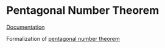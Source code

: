 # Pentagonal Number Theorem

[Documentation](https://wwylele.github.io/PentagonalNumberTheorem/docs/)

Formalization of [pentagonal number theorem](https://en.wikipedia.org/wiki/Pentagonal_number_theorem)